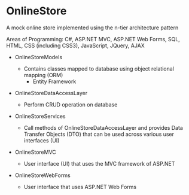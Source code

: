 # OnlineStore

A mock online store implemented using the n-tier architecture pattern

Areas of Programming: C#, ASP.NET MVC, ASP.NET Web Forms, SQL, HTML, CSS (including CSS3), JavaScript, JQuery, AJAX

- OnlineStoreModels
  - Contains classes mapped to database using object relational mapping (ORM)
    - Entity Framework

- OnlineStoreDataAccessLayer
  - Perform CRUD operation on database
  
- OnlineStoreServices
  - Call methods of OnlineStoreDataAccessLayer and provides Data Transfer Objects (DTO) that can be used across various user interfaces (UI)
  
- OnlineStoreMVC
  - User interface (UI) that uses the MVC framework of ASP.NET
  
- OnlineStoreWebForms
  - User interface that uses ASP.NET Web Forms
